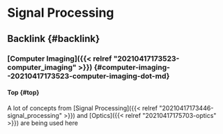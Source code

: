 # Signal Processing


## Backlink {#backlink}


### [Computer Imaging]({{< relref "20210417173523-computer_imaging" >}}) {#computer-imaging--20210417173523-computer-imaging-dot-md}


#### Top {#top}

A lot of concepts from [Signal Processing]({{< relref "20210417173446-signal_processing" >}}) and [Optics]({{< relref "20210417175703-optics" >}}) are being used here
